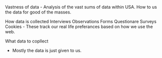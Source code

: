 Vastness of data - Analysis of the vast sums of data within USA.
How to us the data for good of the masses.  

How data is collected 
Interviews
Observations 
Forms 
Questionare 
Surveys 
Cookies - These track our real life preferances based on how we use the web. 


What data to copllect 
- Mostly the data is just given to us. 
